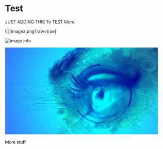 # Test


JUST ADDING THIS To TEST More




![][imagez.png?raw=true]

![image info](./stuff/image.png)

<img src="stuff/image-analysis.png">

More stuff
